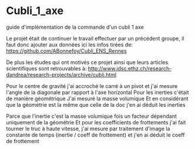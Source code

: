 # Cubli_1_axe
guide d'implémentation de la commande d'un cubli 1 axe

Le projet était de continuer le travail effectuer par un précédent groupe, il faut donc ajouter aux données ici les infos tirées de:
https://github.com/ABonnefoy/Cubli_ENS_Rennes

De plus les études qui ont motivés ce projet ainsi que leurs articles scientifiques sont retrouvables à:
http://www.idsc.ethz.ch/research-dandrea/research-projects/archive/cubli.html

Pour le centre de gravité j'ai accroché le carré à un pivot et j'ai mesure l'angle de la diagonale par rapport à l'axe horizontal
Pour les inerties c'était de manière géométrique
J'ai mesuré la masse volumique
Et en considérant que la géométrie est la même que celle de la doc j'en ai déduit les inerties

Parce que l'inertie c'est la masse volumique fois un facteur dépendant uniquement de la géométrie
Et pour les coefficients de frottements j'ai fait tourner le truc à haute vitesse, j'ai mesure par traitement d'image la constante de temps (inertie / coeff de frottement) et j'en ai déduit le coeff de frottement

